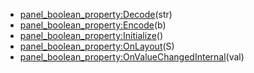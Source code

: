 - [panel_boolean_property:Decode](nil)(str)
- [panel_boolean_property:Encode](nil)(b)
- [panel_boolean_property:Initialize](nil)()
- [panel_boolean_property:OnLayout](nil)(S)
- [panel_boolean_property:OnValueChangedInternal](nil)(val)